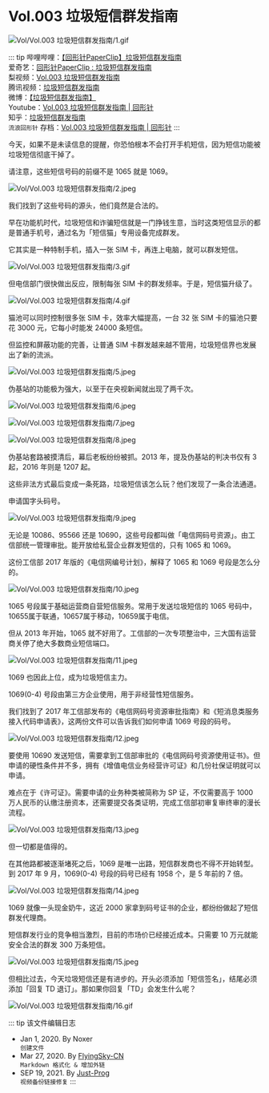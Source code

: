 # Vol.003 垃圾短信群发指南

![Vol/Vol.003 垃圾短信群发指南/1.gif](https://cdn.jsdelivr.net/gh/ipaperclip-icu/static/image/文字稿/Vol/Vol.003%20垃圾短信群发指南/1.gif)

::: tip
哔哩哔哩：[【回形针PaperClip】垃圾短信群发指南](https://www.bilibili.com/video/av19215628/)  
爱奇艺：[回形针PaperClip : 垃圾短信群发指南](https://www.iqiyi.com/v_19rr4s4980.html)  
梨视频：[Vol.003 垃圾短信群发指南](https://www.pearvideo.com/video_1438217)  
腾讯视频：[垃圾短信群发指南](https://v.qq.com/x/page/q0546s8o6w9.html)  
微博：[【垃圾短信群发指南】](https://weibo.com/6414205745/G1TVFySQw)  
Youtube：[Vol.003 垃圾短信群发指南 | 回形针](https://www.youtube.com/watch?v=3AOFnqHMeoE)  
知乎：[垃圾短信群发指南](https://zhuanlan.zhihu.com/p/33642480)  
`流浪回形针` 存档：[Vol.003 垃圾短信群发指南 | 回形针](https://ipaperclip.justprogsan.workers.dev/%E5%9B%9E%E5%BD%A2%E9%92%88PaperClip/%E5%B8%B8%E8%A7%84Vol/Vol.003%20%E5%9E%83%E5%9C%BE%E7%9F%AD%E4%BF%A1%E7%BE%A4%E5%8F%91%E6%8C%87%E5%8D%97%EF%BD%9C%E5%9B%9E%E5%BD%A2%E9%92%88.mp4?preview)
:::

今天，如果不是未读信息的提醒，你恐怕根本不会打开手机短信，因为短信功能被垃圾短信彻底干掉了。

请注意，这些短信号码的前缀不是 1065 就是 1069。

![Vol/Vol.003 垃圾短信群发指南/2.jpeg](https://cdn.jsdelivr.net/gh/ipaperclip-icu/static/image/文字稿/Vol/Vol.003%20垃圾短信群发指南/2.jpeg)

我们找到了这些号码的源头，他们竟然是合法的。

早在功能机时代，垃圾短信和诈骗短信就是一门挣钱生意，当时这类短信显示的都是普通手机号，通过名为「短信猫」专用设备完成群发。

它其实是一种特制手机，插入一张 SIM 卡，再连上电脑，就可以群发短信。

![Vol/Vol.003 垃圾短信群发指南/3.gif](https://cdn.jsdelivr.net/gh/ipaperclip-icu/static/image/文字稿/Vol/Vol.003%20垃圾短信群发指南/3.gif)

但电信部门很快做出反应，限制每张 SIM 卡的群发频率。于是，短信猫升级了。

![Vol/Vol.003 垃圾短信群发指南/4.gif](https://cdn.jsdelivr.net/gh/ipaperclip-icu/static/image/文字稿/Vol/Vol.003%20垃圾短信群发指南/4.gif)

猫池可以同时控制很多张 SIM 卡，效率大幅提高，一台 32 张 SIM 卡的猫池只要花 3000 元，它每小时能发 24000 条短信。

但监控和屏蔽功能的完善，让普通 SIM 卡群发越来越不管用，垃圾短信界也发展出了新的流派。

![Vol/Vol.003 垃圾短信群发指南/5.jpeg](https://cdn.jsdelivr.net/gh/ipaperclip-icu/static/image/文字稿/Vol/Vol.003%20垃圾短信群发指南/5.jpeg)

伪基站的功能极为强大，以至于在央视新闻就出现了两千次。

![Vol/Vol.003 垃圾短信群发指南/6.jpeg](https://cdn.jsdelivr.net/gh/ipaperclip-icu/static/image/文字稿/Vol/Vol.003%20垃圾短信群发指南/6.jpeg)

![Vol/Vol.003 垃圾短信群发指南/7.jpeg](https://cdn.jsdelivr.net/gh/ipaperclip-icu/static/image/文字稿/Vol/Vol.003%20垃圾短信群发指南/7.jpeg)

![Vol/Vol.003 垃圾短信群发指南/8.jpeg](https://cdn.jsdelivr.net/gh/ipaperclip-icu/static/image/文字稿/Vol/Vol.003%20垃圾短信群发指南/8.jpeg)

伪基站套路被摸清后，幕后老板纷纷被抓。2013 年，提及伪基站的判决书仅有 3 起，2016 年则是 1207 起。

这些非法方式最后变成一条死路，垃圾短信该怎么玩？他们发现了一条合法通道。

申请国字头码号。

![Vol/Vol.003 垃圾短信群发指南/9.jpeg](https://cdn.jsdelivr.net/gh/ipaperclip-icu/static/image/文字稿/Vol/Vol.003%20垃圾短信群发指南/9.jpeg)

无论是 10086、95566 还是 10690，这些号段都叫做「电信网码号资源」。由工信部统一管理审批。能开放给私营企业群发短信的，只有 1065 和 1069。

这份工信部 2017 年版的《电信网编号计划》，解释了 1065 和 1069 号段是怎么分的。

![Vol/Vol.003 垃圾短信群发指南/10.jpeg](https://cdn.jsdelivr.net/gh/ipaperclip-icu/static/image/文字稿/Vol/Vol.003%20垃圾短信群发指南/10.jpeg)

1065 号段属于基础运营商自营短信服务。常用于发送垃圾短信的 1065 号码中，10655属于联通，10657属于移动，10659属于电信。

但从 2013 年开始，1065 就不好用了。工信部的一次专项整治中，三大国有运营商关停了绝大多数商业短信端口。

![Vol/Vol.003 垃圾短信群发指南/11.jpeg](https://cdn.jsdelivr.net/gh/ipaperclip-icu/static/image/文字稿/Vol/Vol.003%20垃圾短信群发指南/11.jpeg)

1069 也因此上位，成为垃圾短信主力。

1069(0-4) 号段由第三方企业使用，用于非经营性短信服务。

我们找到了 2017 年工信部发布的《电信网码号资源审批指南》和《短消息类服务接入代码申请表》，这两份文件可以告诉我们如何申请 1069 号段的码号。

![Vol/Vol.003 垃圾短信群发指南/12.jpeg](https://cdn.jsdelivr.net/gh/ipaperclip-icu/static/image/文字稿/Vol/Vol.003%20垃圾短信群发指南/12.jpeg)

要使用 10690 发送短信，需要拿到工信部审批的《电信网码号资源使用证书》。但申请的硬性条件并不多，拥有《增值电信业务经营许可证》和几份社保证明就可以申请。

难点在于《许可证》。需要申请的业务种类被简称为 SP 证，不仅需要高于 1000 万人民币的认缴注册资本，还需要提交各类证明，完成工信部初审复审终审的漫长流程。

![Vol/Vol.003 垃圾短信群发指南/13.jpeg](https://cdn.jsdelivr.net/gh/ipaperclip-icu/static/image/文字稿/Vol/Vol.003%20垃圾短信群发指南/13.jpeg)

但一切都是值得的。

在其他路都被逐渐堵死之后，1069 是唯一出路，短信群发商也不得不开始转型。到 2017 年 9 月，1069(0-4) 号段的码号已经有 1958 个，是 5 年前的 7 倍。

![Vol/Vol.003 垃圾短信群发指南/14.jpeg](https://cdn.jsdelivr.net/gh/ipaperclip-icu/static/image/文字稿/Vol/Vol.003%20垃圾短信群发指南/14.jpeg)

1069 就像一头现金奶牛，这近 2000 家拿到码号证书的企业，都纷纷做起了短信群发代理商。

短信群发行业的竞争相当激烈，目前的市场价已经接近成本。只需要 10 万元就能安全合法的群发 300 万条短信。

![Vol/Vol.003 垃圾短信群发指南/15.jpeg](https://cdn.jsdelivr.net/gh/ipaperclip-icu/static/image/文字稿/Vol/Vol.003%20垃圾短信群发指南/15.jpeg)

但相比过去，今天垃圾短信还是有进步的。开头必须添加「短信签名」，结尾必须添加「回复 TD 退订」。那如果你回复「TD」会发生什么呢？

![Vol/Vol.003 垃圾短信群发指南/16.gif](https://cdn.jsdelivr.net/gh/ipaperclip-icu/static/image/文字稿/Vol/Vol.003%20垃圾短信群发指南/16.gif)

::: tip 该文件编辑日志

- Jan 1, 2020. By Noxer  
`创建文件`
- Mar 27, 2020. By [FlyingSky-CN](https://github.com/FlyingSky-CN)  
`Markdown 格式化 & 增加外链`
- SEP 19, 2021. By [Just-Prog](https://github.com/Just-Prog)  
`视频备份链接修复`
:::
